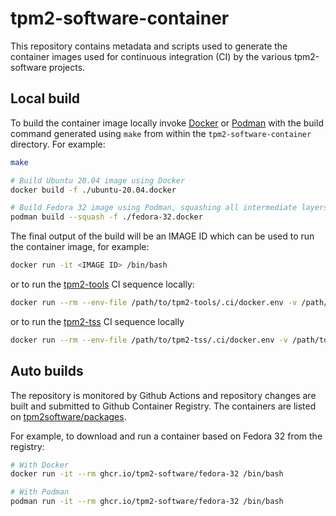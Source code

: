 # tpm2-software-container

This repository contains metadata and scripts used to generate the container
images used for continuous integration (CI) by the various tpm2-software
projects.

## Local build

To build the container image locally invoke [Docker](https://www.docker.com/) or
[Podman](https://podman.io/) with the build command generated using `make` from
within the `tpm2-software-container` directory. For example:

```sh
make

# Build Ubuntu 20.04 image using Docker
docker build -f ./ubuntu-20.04.docker

# Build Fedora 32 image using Podman, squashing all intermediate layers together
podman build --squash -f ./fedora-32.docker
```

The final output of the build will be an IMAGE ID which can be used to run the container image, for example:

```sh
docker run -it <IMAGE ID> /bin/bash
```

or to run the [tpm2-tools](https://github.com/tpm2-software/tpm2-tools) CI sequence locally:

```sh
docker run --rm --env-file /path/to/tpm2-tools/.ci/docker.env -v /path/to/tpm2-tools:/workspace/tpm2-tools <IMAGE ID> /bin/bash -c '/workspace/tpm2-tools/.ci/docker.run'
```

or to run the [tpm2-tss](https://github.com/tpm2-software/tpm2-tss) CI sequence locally

```sh
docker run --rm --env-file /path/to/tpm2-tss/.ci/docker.env -v /path/to/tpm2-tss:/workspace/tpm2-tss <IMAGE ID> /bin/bash -c '/workspace/tpm2-tss/.ci/docker.run'
```

## Auto builds

The repository is monitored by Github Actions and repository changes are built
and submitted to Github Container Registry. The containers are listed on
[tpm2software/packages](https://github.com/orgs/tpm2-software/packages).

For example, to download and run a container based on Fedora 32 from the registry:

```sh
# With Docker
docker run -it --rm ghcr.io/tpm2-software/fedora-32 /bin/bash

# With Podman
podman run -it --rm ghcr.io/tpm2-software/fedora-32 /bin/bash
```
